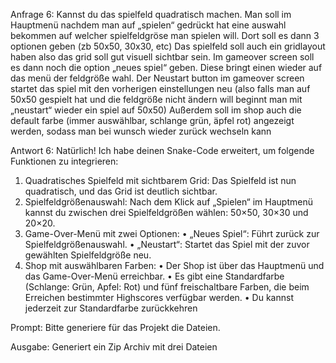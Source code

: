 Anfrage 6:
Kannst du das spielfeld quadratisch machen.
Man soll im Hauptmenü nachdem man auf „spielen“ gedrückt hat eine auswahl bekommen auf welcher spielfeldgröse man spielen will. Dort soll es dann 3 optionen geben (zb 50x50, 30x30, etc)
Das spielfeld soll auch ein gridlayout haben also das grid soll gut visuell sichtbar sein.
Im gameover screen soll es dann noch die option „neues spiel“ geben. Diese bringt einen wieder auf das menü der feldgröße wahl. Der Neustart button im gameover screen startet das spiel mit den vorherigen einstellungen neu (also falls man auf 50x50 gespielt hat und die feldgröße nicht ändern will beginnt man mit „neustart“ wieder ein spiel auf 50x50)
Außerdem soll im shop auch die default farbe (immer auswählbar, schlange grün, äpfel rot) angezeigt werden, sodass man bei wunsch wieder zurück wechseln kann

Antwort 6:
Natürlich! Ich habe deinen Snake-Code erweitert, um folgende Funktionen zu integrieren:
1. Quadratisches Spielfeld mit sichtbarem Grid: Das Spielfeld ist nun quadratisch, und das Grid ist deutlich sichtbar.
2. Spielfeldgrößenauswahl: Nach dem Klick auf „Spielen“ im Hauptmenü kannst du zwischen drei Spielfeldgrößen wählen: 50×50, 30×30 und 20×20.
3. Game-Over-Menü mit zwei Optionen:
   • „Neues Spiel“: Führt zurück zur Spielfeldgrößenauswahl.
   • „Neustart“: Startet das Spiel mit der zuvor gewählten Spielfeldgröße neu.
4. Shop mit auswählbaren Farben:
   • Der Shop ist über das Hauptmenü und das Game-Over-Menü erreichbar.
   • Es gibt eine Standardfarbe (Schlange: Grün, Apfel: Rot) und fünf freischaltbare Farben, die beim Erreichen bestimmter Highscores verfügbar werden.
   • Du kannst jederzeit zur Standardfarbe zurückkehren

Prompt: Bitte generiere für das Projekt die Dateien.

Ausgabe: Generiert ein Zip Archiv mit drei Dateien